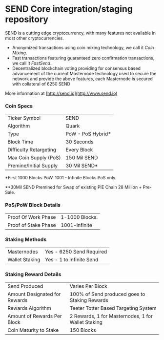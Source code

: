 SEND Core integration/staging repository
=====================================

SEND is a cutting edge cryptocurrency, with many features not available in most other cryptocurrencies.
- Anonymized transactions using coin mixing technology, we call it _Coin Mixing_.
- Fast transactions featuring guaranteed zero confirmation transactions, we call it _FastSend_.
- Decentralized blockchain voting providing for consensus based advancement of the current Masternode technology used to secure the network and provide the above features, each Masternode is secured
with collateral of 6250 SEND

More information at [http://send.io](http://www.send.io)

### Coin Specs
<table>
	<tr>
		<td>Ticker Symbol</td><td>SEND</td>
	</tr>
	<tr>
		<td>Algorithm</td><td>Quark</td>
	</tr>
	<tr>
		<td>Type</td><td>PoW - PoS Hybrid*</td>
	</tr>
	<tr>
		<td>Block Time</td><td>30 Seconds</td>
	</tr>
	<tr>
		<td>Difficulty Retargeting</td><td>Every Block</td>
	</tr>
	<tr>
		<td>Max Coin Supply (PoS)</td><td>150 Mil SEND</td>
	</tr>
	<tr>
		<td>Premine/Initial Supply</td><td>30 Mil SEND*</td>
	</tr>
</table>

*First 1000 Blocks PoW. 1001 - Infinite Blocks PoS only.

**30Mil SEND Premined for Swap of existing PIE Chain 28 Million + Pre-Sale. 

### PoS/PoW Block Details
<table>
	<tr>
		<td>Proof Of Work Phase</td><td>1-1000 Blocks.</td>
	</tr>
	<tr>
		<td>Proof of Stake Phase</td><td>1001-infinite</td>
	</tr>
</table>

### Staking Methods
<table>
	<tr>
		<td>Masternodes</td><td>Yes - 6250 Send Required</td>
	</tr>
	<tr>
		<td>Wallet Staking</td><td>Yes - 1 to infinite Send</td>
	</tr>
</table>

### Staking Reward Details
<table>
	<tr>
		<td>Send Produced</td><td>Varies Per Block</td>
	</tr>
	<tr>
		<td>Amount Designated for Rewards</td>
		<td>100% of Send produced goes to Staking Rewards</td>
	</tr>
	<tr>
		<td>Rewards Algorithm</td><td>Teeter Totter Based Targeting System</td>
	</tr>
	<tr>
		<td>Amount of Rewards Per Block</td><td>2 Rewards, 1 for Masternodes, 1 for Wallet Staking</td>
	</tr>
	<tr>
		<td>Coin Maturity to Stake</td><td>150 Blocks</td>
	</tr>
</table>
